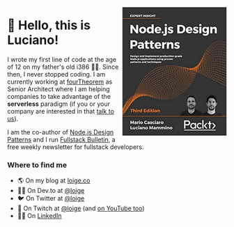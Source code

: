 <a href="https://www.nodejsdesignpatterns.com"><img width="240" align="right" src="https://github.com/lmammino/lmammino/blob/master/nodejsdp.jpg?raw=true"></a>

# 👋 Hello, this is Luciano!

I wrote my first line of code at the age of 12 on my father's old i386 👨‍💻. Since then, I never stopped coding. I am currently working at [fourTheorem](https://www.fourtheorem.com/?utm_source=github-lmammino) as Senior Architect where I am helping companies to take advantage of the **serverless** paradigm (if you or your company are interested in that [talk to us](https://www.fourtheorem.com/contact?utm_source=github-lmammino)).

I am the co-author of [Node.js Design Patterns](https://www.nodejsdesignpatterns.com) and I run [Fullstack Bulletin](https://fstack.link), a free weekly newsletter for fullstack developers.

### Where to find me

- 🌎 On my blog at [loige.co](https://loige.co)
- 👨‍💻 On Dev.to at [@loige](https://dev.to/loige)
- 🐦 On Twitter at [@loige](https://twitter.com/loige)
- 🎥 On Twitch at [@loige](https://twitch.tv/loige) (and [on YouTube too](https://www.youtube.com/channel/UCL0w2IAjTBx3NNka-l7InPw))
- 👨‍💼 On [LinkedIn](https://www.linkedin.com/in/lucianomammino/)
